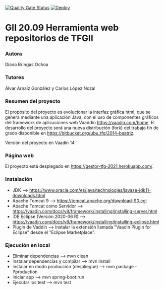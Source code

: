[![Quality Gate Status](https://sonarcloud.io/api/project_badges/measure?project=dbo1001_Gestor-TFG-2021&metric=alert_status)](https://sonarcloud.io/dashboard?id=dbo1001_Gestor-TFG-2021)  [![Deploy](https://www.herokucdn.com/deploy/button.svg)](https://gestor-tfg-2021.herokuapp.com)

# GII 20.09 Herramienta web repositorios de TFGII

### Autora
Diana Bringas Ochoa

### Tutores
Álvar Arnaiz González y Carlos López Nozal

### Resumen del proyecto
El propósito del proyecto es evolucionar la interfaz gráfica html, que se genera mediante una aplicación Java, con el uso de componentes gráficos del framework de aplicaciones web Vaaddin https://vaadin.com/home.  El desarrollo del proyecto será una nueva distribución (fork) del trabajo fin de grado disponible en https://bitbucket.org/ubu_tfg/2014-beatriz.

Versión del proyecto en Vaadin 14.

### Página web
El proyecto está desplegado en https://gestor-tfg-2021.herokuapp.com/.

### Instalación
* JDK --> https://www.oracle.com/es/java/technologies/javase-jdk11-downloads.html
* Apache Tomcat 9 --> https://tomcat.apache.org/download-90.cgi
* Apache Tomcat como Servidor --> https://vaadin.com/docs/v8/framework/installing/installing-server.html
* IDE Eclipse (Versión 2020-06 R) --> https://vaadin.com/docs/v8/framework/installing/installing-eclipse.html
* Plugin de Vaddin --> Instalar la extensión llamada "Vaadin Plugin for Eclipse" desde el "Eclipse Marketplace".


### Ejecución en local
* Eliminar dependencias --> mvn clean
* Instalar dependencias y compilar --> mvn install
* Instalar en modo producción (despliegue) --> mvn package -Pproduction
* Iniciar app --> mvn spring-boot:run
* Ejecutar los test --> mvn test
